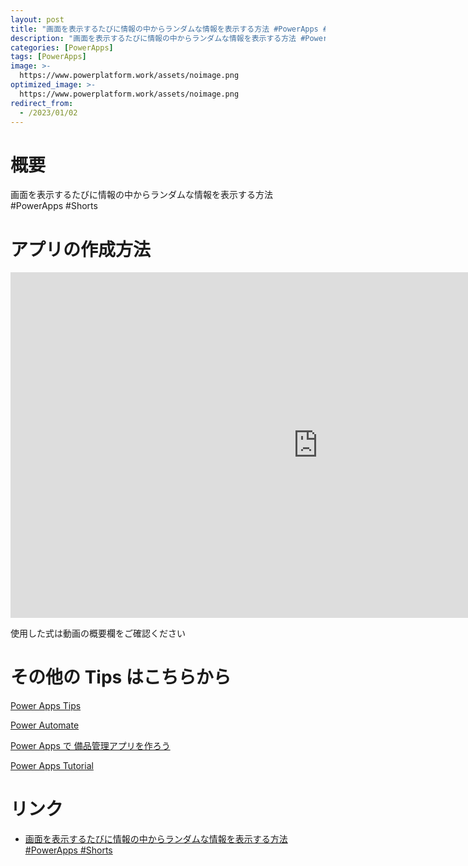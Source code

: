 ```yaml
---
layout: post
title: "画面を表示するたびに情報の中からランダムな情報を表示する方法 #PowerApps #Shorts"
description: "画面を表示するたびに情報の中からランダムな情報を表示する方法 #PowerApps #Shortsを動画で分かりやすく解説"
categories: [PowerApps]
tags: [PowerApps]
image: >-
  https://www.powerplatform.work/assets/noimage.png
optimized_image: >-
  https://www.powerplatform.work/assets/noimage.png
redirect_from:
  - /2023/01/02
---
```



#  概要

画面を表示するたびに情報の中からランダムな情報を表示する方法 #PowerApps #Shorts


# アプリの作成方法

<iframe width="983" height="553" src="https://www.youtube.com/embed/kQ8Oqh19a2o" title="YouTube video player" frameborder="0" allow="accelerometer; autoplay; clipboard-write; encrypted-media; gyroscope; picture-in-picture" allowfullscreen></iframe>


使用した式は動画の概要欄をご確認ください


# その他の Tips はこちらから

[Power Apps Tips](https://www.youtube.com/watch?v=VrAQf3JQ7yM&list=PLVhFi1fb3DqakSLVMn22DDcySXh9jtzi- )


[Power Automate](https://www.youtube.com/watch?v=-YnJYT0ASEM&list=PLVhFi1fb3Dqbzic6GieqnLFgD3aTj-eHA)


[Power Apps で 備品管理アプリを作ろう](https://www.youtube.com/playlist?list=PLVhFi1fb3DqZM3HKb8Hea6XEL96990Fyn)


[Power Apps Tutorial](https://www.youtube.com/playlist?list=PLVhFi1fb3DqalxpL974VvAJvV4iWoSbe_)


# リンク


- [画面を表示するたびに情報の中からランダムな情報を表示する方法 #PowerApps #Shorts](https://www.youtube.com/watch?v=kQ8Oqh19a2o)

